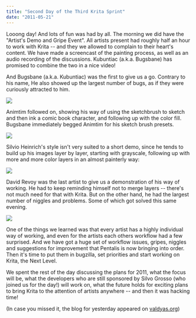 ```yaml
---
title: "Second Day of the Third Krita Sprint"
date: "2011-05-21"
---
```


Looong day! And lots of fun was had by all. The morning we did have the "Artist's Demo and Gripe Event". All artists present had roughly half an hour to work with Krita -- and they we allowed to complain to their heart's content. We have made a screencast of the painting process, as well as an audio recording of the discussions. Kubuntiac (a.k.a. Bugsbane) has promised to combine the two in a nice video!

And Bugsbane (a.k.a. Kubuntiac) was the first to give us a go. Contrary to his name, He also showed up the largest number of bugs, as if they were curiously attracted to him.

![](/images/posts/2011/dino_piers.png)  

Animtim followed on, showing his way of using the sketchbrush to sketch and then ink a comic book character, and following up with the color fill. Bugsbane immediately begged Animtim for his sketch brush presets.

![](/images/posts/2011/animtim-girl1.png)  

Silvio Heinrich's style isn't very suited to a short demo, since he tends to build up his images layer by layer, starting with grayscale, following up with more and more color layers in an almost painterly way:

![](/images/posts/2011/sivlioh-whatever.png)  

David Revoy was the last artist to give us a demonstration of his way of working. He had to keep reminding himself not to merge layers -- there's not much need for that with Krita. But on the other hand, he had the largest number of niggles and problems. Some of which got solved this same evening.

![](/images/posts/2011/2011-05-21_rgbgirl_deevad_final-flat.png)  

One of the things we learned was that every artist has a highly individual way of working, and even for the artists each others workflow had a few surprised. And we have got a huge set of workflow issues, gripes, niggles and suggestions for improvement that Pentalis is now bringing into order. Then it's time to put them in bugzilla, set priorities and start working on Krita, the Next Level.

We spent the rest of the day discussing the plans for 2011, what the focus will be, what the developers who are still sponsored by Silvo Grosso (who joined us for the day!) will work on, what the future holds for exciting plans to bring Krita to the attention of artists anywhere -- and then it was hacking time!

(In case you missed it, the blog for yesterday appeared on [valdyas.org](http://www.valdyas.org/fading/index.cgi/hacking/krita/2011_sprint_1.htmlb))
